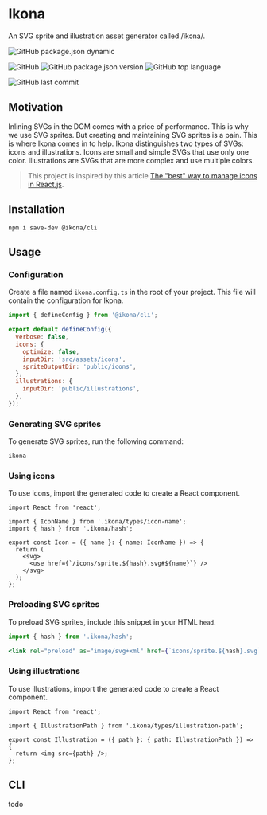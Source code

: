 # Ikona

An SVG sprite and illustration asset generator called /ikɔna/.

![GitHub package.json dynamic](https://img.shields.io/github/package-json/keywords/isBatak/ikona.svg?style=flat-square)

![GitHub](https://img.shields.io/github/license/isBatak/ikona.svg?style=flat-square)
![GitHub package.json version](https://img.shields.io/github/package-json/v/isBatak/ikona.svg?style=flat-square)
![GitHub top language](https://img.shields.io/github/languages/top/isBatak/ikona.svg?style=flat-square)

![GitHub last commit](https://img.shields.io/github/last-commit/isBatak/ikona.svg?style=flat-square)

## Motivation

Inlining SVGs in the DOM comes with a price of performance. This is why we use SVG sprites. But creating and maintaining SVG sprites is a pain. This is where Ikona comes in to help.
Ikona distinguishes two types of SVGs: icons and illustrations. Icons are small and simple SVGs that use only one color. Illustrations are SVGs that are more complex and use multiple colors.

> This project is inspired by this article [The "best" way to manage icons in React.js](https://benadam.me/thoughts/react-svg-sprites/).

## Installation

`npm i save-dev @ikona/cli`

## Usage

### Configuration

Create a file named `ikona.config.ts` in the root of your project. This file will contain the configuration for Ikona.

```js
import { defineConfig } from '@ikona/cli';

export default defineConfig({
  verbose: false,
  icons: {
    optimize: false,
    inputDir: 'src/assets/icons',
    spriteOutputDir: 'public/icons',
  },
  illustrations: {
    inputDir: 'public/illustrations',
  },
});
```

### Generating SVG sprites

To generate SVG sprites, run the following command:

`ikona`

### Using icons

To use icons, import the generated code to create a React component.

```tsx
import React from 'react';

import { IconName } from '.ikona/types/icon-name';
import { hash } from '.ikona/hash';

export const Icon = ({ name }: { name: IconName }) => {
  return (
    <svg>
      <use href={`/icons/sprite.${hash}.svg#${name}`} />
    </svg>
  );
};
```

### Preloading SVG sprites

To preload SVG sprites, include this snippet in your HTML `head`.

```jsx
import { hash } from '.ikona/hash';

<link rel="preload" as="image/svg+xml" href={`icons/sprite.${hash}.svg`} />;
```

### Using illustrations

To use illustrations, import the generated code to create a React component.

```tsx
import React from 'react';

import { IllustrationPath } from '.ikona/types/illustration-path';

export const Illustration = ({ path }: { path: IllustrationPath }) => {
  return <img src={path} />;
};
```

## CLI

todo
